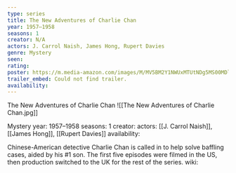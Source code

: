 ```yaml
---
type: series
title: The New Adventures of Charlie Chan
year: 1957–1958
seasons: 1
creator: N/A
actors: J. Carrol Naish, James Hong, Rupert Davies
genre: Mystery
seen:
rating: 
poster: https://m.media-amazon.com/images/M/MV5BM2Y1NWUxMTUtNDg5MS00MDlhLWIzNzUtMjg5Zjg2MGVhMGFmXkEyXkFqcGdeQXVyMjM5NDQzNTk@._V1_SX300.jpg
trailer_embed: Could not find trailer.
availability:
---
```

The New Adventures of Charlie Chan
![[The New Adventures of Charlie Chan.jpg]]

Mystery
year: 1957–1958
seasons: 1
creator: 
actors: [[J. Carrol Naish]], [[James Hong]], [[Rupert Davies]]
availability:

Chinese-American detective Charlie Chan is called in to help solve baffling cases, aided by his #1 son. The first five episodes were filmed in the US, then production switched to the UK for the rest of the series.
wiki: 


